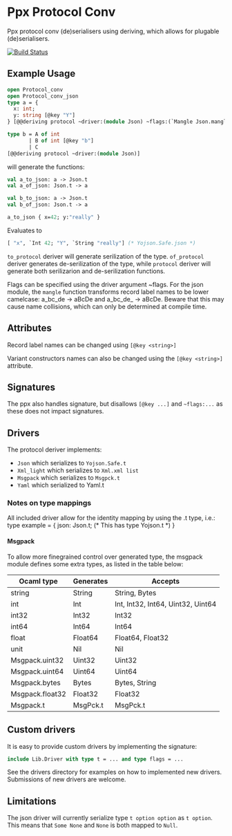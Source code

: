 # Ppx Protocol Conv
Ppx protocol conv (de)serialisers using deriving, which allows for
plugable (de)serialisers.

[![Build Status](https://travis-ci.org/andersfugmann/ppx_protocol_conv.svg?branch=master)](https://travis-ci.org/andersfugmann/ppx_protocol_conv)


## Example Usage
```ocaml
open Protocol_conv
open Protocol_conv_json
type a = {
  x: int;
  y: string [@key "Y"]
} [@@deriving protocol ~driver:(module Json) ~flags:(`Mangle Json.mangle)]

type b = A of int
       | B of int [@key "b"]
       | C
[@@deriving protocol ~driver:(module Json)]
```

will generate the functions:
```ocaml
val a_to_json: a -> Json.t
val a_of_json: Json.t -> a

val b_to_json: a -> Json.t
val b_of_json: Json.t -> a
```

```ocaml
a_to_json { x=42; y:"really" }
```
Evaluates to
```ocaml
[ "x", `Int 42; "Y", `String "really"] (* Yojson.Safe.json *)
```

`to_protocol` deriver will generate serilization of the
type. `of_protocol` deriver generates de-serilization of the type,
while `protocol` deriver will generate both serilizarion and de-serilization functions.

Flags can be specified using the driver argument ~flags. For the json
module, the `mangle` function transforms record label names to be
lower camelcase: a_bc_de -> aBcDe and a_bc_de_ -> aBcDe. Beware that
this may cause name collisions, which can only be determined at
compile time.

## Attributes
Record label names can be changed using `[@key <string>]`

Variant constructors names can also be changed using the `[@key <string>]`
attribute.

## Signatures
The ppx also handles signature, but disallows
`[@key ...]` and `~flags:...` as these does not impact signatures.

## Drivers
The protocol deriver implements:
 * `Json` which serializes to `Yojson.Safe.t`
 * `Xml_light` which serializes to `Xml.xml list`
 * `Msgpack` which serializes to `Msgpck.t`
 * `Yaml` which serialized to Yaml.t

### Notes on type mappings
All included driver allow for the identity mapping by using the
<driver>.t type, i.e.:
type example = {
  json: Json.t; (* This has type Yojson.t *)
}

#### Msgpack
To allow more finegrained control over generated type, the
msgpack module defines some extra types, as listed in the
table below:


| Ocaml type      | Generates | Accepts                           |
|-----------------|-----------|-----------------------------------|
| string          | String    | String, Bytes                     |
| int             | Int       | Int, Int32, Int64, Uint32, Uint64 |
| int32           | Int32     | Int32                             |
| int64           | Int64     | Int64                             |
| float           | Float64   | Float64, Float32                  |
| unit            | Nil       | Nil                               |
| Msgpack.uint32  | Uint32    | Uint32                            |
| Msgpack.uint64  | Uint64    | Uint64                            |
| Msgpack.bytes   | Bytes     | Bytes, String                     |
| Msgpack.float32 | Float32   | Float32                           |
| Msgpack.t       | MsgPck.t  | MsgPck.t                          |


## Custom drivers
It is easy to provide custom drivers by implementing the signature:

```ocaml
include Lib.Driver with type t = ... and type flags = ...
```

See the drivers directory for examples on how to implemented new drivers.
Submissions of new drivers are welcome.

## Limitations
The json driver will currently serialize type `t option option` as `t
option`. This means that `Some None` and `None` is both mapped to
`Null`.
